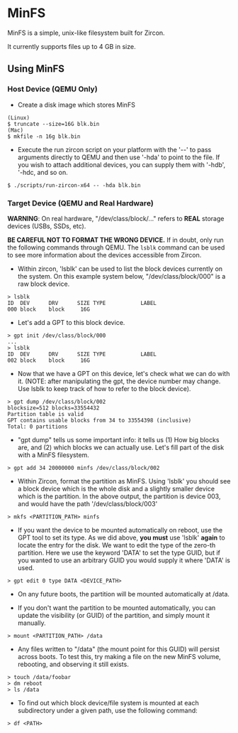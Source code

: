 # MinFS

MinFS is a simple, unix-like filesystem built for Zircon.

It currently supports files up to 4 GB in size.

## Using MinFS

### Host Device (QEMU Only)

 * Create a disk image which stores MinFS
```shell
(Linux)
$ truncate --size=16G blk.bin
(Mac)
$ mkfile -n 16g blk.bin
```
 * Execute the run zircon script on your platform with the '--' to pass
   arguments directly to QEMU and then use '-hda' to point to the file. If you
   wish to attach additional devices, you can supply them with '-hdb', '-hdc,
   and so on.
```shell
$ ./scripts/run-zircon-x64 -- -hda blk.bin
```

### Target Device (QEMU and Real Hardware)

**WARNING**: On real hardware, "/dev/class/block/..." refers to **REAL** storage
devices (USBs, SSDs, etc).

**BE CAREFUL NOT TO FORMAT THE WRONG DEVICE.** If in doubt, only run the
following commands through QEMU.
The `lsblk` command can be used to see more information about the devices
accessible from Zircon.

 * Within zircon, 'lsblk' can be used to list the block devices currently on
   the system. On this example system below, "/dev/class/block/000" is a raw
   block device.
```
> lsblk
ID  DEV      DRV      SIZE TYPE           LABEL
000 block    block     16G
```
 * Let's add a GPT to this block device.
```
> gpt init /dev/class/block/000
...
> lsblk
ID  DEV      DRV      SIZE TYPE           LABEL
002 block    block     16G
```
 * Now that we have a GPT on this device, let's check what we can do with it.
   (NOTE: after manipulating the gpt, the device number may change. Use lsblk
   to keep track of how to refer to the block device).
```
> gpt dump /dev/class/block/002
blocksize=512 blocks=33554432
Partition table is valid
GPT contains usable blocks from 34 to 33554398 (inclusive)
Total: 0 partitions
```
 * "gpt dump" tells us some important info: it tells us (1) How big blocks are,
   and (2) which blocks we can actually use.
   Let's fill part of the disk with a MinFS filesystem.
```
> gpt add 34 20000000 minfs /dev/class/block/002
```
 * Within Zircon, format the partition as MinFS. Using 'lsblk' you should see
   a block device which is the whole disk and a slightly smaller device which
   is the partition. In the above output, the partition is device 003, and would
   have the path '/dev/class/block/003'
```
> mkfs <PARTITION_PATH> minfs
```

 * If you want the device to be mounted automatically on reboot, use the GPT
   tool to set its type. As we did above, **you must** use 'lsblk' **again**
   to locate the entry for the disk. We want to edit the type of the zero-th
   partition.  Here we use the keyword 'DATA' to set the type GUID, but if you
   wanted to use an arbitrary GUID you would supply it where 'DATA' is used.
```
> gpt edit 0 type DATA <DEVICE_PATH>
```

 * On any future boots, the partition will be mounted automatically at /data.

 * If you don't want the partition to be mounted automatically, you can update
   the visibility (or GUID) of the partition, and simply mount it manually.
```
> mount <PARTITION_PATH> /data
```

 * Any files written to "/data" (the mount point for this GUID) will persist
   across boots. To test this, try making a file on the new MinFS volume,
   rebooting, and observing it still exists.
```
> touch /data/foobar
> dm reboot
> ls /data
```

 * To find out which block device/file system is mounted at each subdirectory
   under a given path, use the following command:
```
> df <PATH>
```
